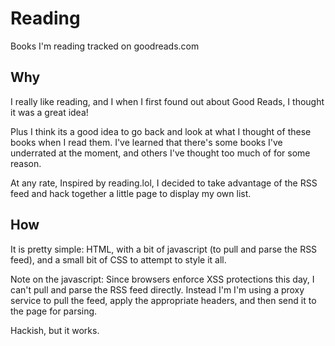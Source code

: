 # Reading
Books I'm reading tracked on goodreads.com

## Why
I really like reading, and I when I first found out about Good Reads, I thought it was a great idea!

Plus I think its a good idea to go back and look at what I thought of these books when I read them. I've learned that there's some books I've underrated at the moment, and others I've thought too much of for some reason.

At any rate, Inspired by reading.lol, I decided to take advantage of the RSS feed and hack together a little page to display my own list.

## How
It is pretty simple: HTML, with a bit of javascript (to pull and parse the RSS feed), and a small bit of CSS to attempt to style it all.

Note on the javascript: Since browsers enforce XSS protections this day, I can't pull and parse the RSS feed directly. Instead I'm I'm using a proxy service to pull the feed, apply the appropriate headers, and then send it to the page for parsing.

Hackish, but it works.
